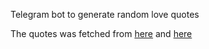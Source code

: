 Telegram bot to generate random love quotes

The quotes was fetched from [here](https://www.legit.ng/1192823-sweet-words-a-woman-fall-love-you.html) and [here](https://katasiana.com/kata-kata-gombal/)